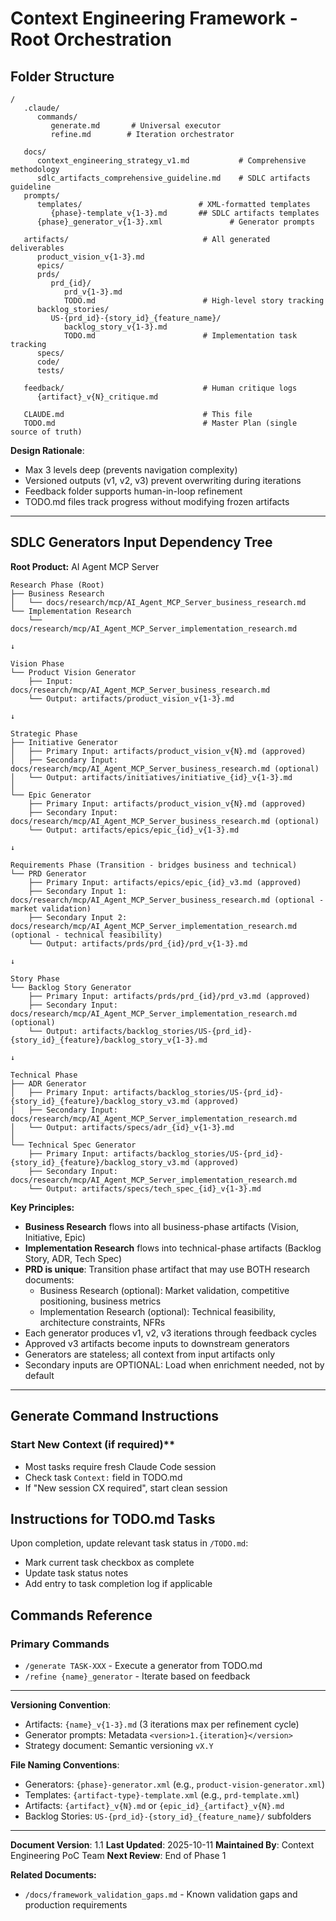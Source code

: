 # Context Engineering Framework - Root Orchestration

## Folder Structure

```
/
   .claude/
      commands/
         generate.md       # Universal executor
         refine.md        # Iteration orchestrator

   docs/
      context_engineering_strategy_v1.md           # Comprehensive methodology
      sdlc_artifacts_comprehensive_guideline.md    # SDLC artifacts guideline               
   prompts/
      templates/                          # XML-formatted templates
         {phase}-template_v{1-3}.md       ## SDLC artifacts templates 
      {phase}_generator_v{1-3}.xml               # Generator prompts

   artifacts/                              # All generated deliverables
      product_vision_v{1-3}.md
      epics/
      prds/
         prd_{id}/
            prd_v{1-3}.md
            TODO.md                        # High-level story tracking
      backlog_stories/
         US-{prd_id}-{story_id}_{feature_name}/
            backlog_story_v{1-3}.md
            TODO.md                        # Implementation task tracking
      specs/
      code/
      tests/

   feedback/                               # Human critique logs
      {artifact}_v{N}_critique.md

   CLAUDE.md                               # This file
   TODO.md                                 # Master Plan (single source of truth)
```

**Design Rationale**:
- Max 3 levels deep (prevents navigation complexity)
- Versioned outputs (v1, v2, v3) prevent overwriting during iterations
- Feedback folder supports human-in-loop refinement
- TODO.md files track progress without modifying frozen artifacts

---

## SDLC Generators Input Dependency Tree

**Root Product:** AI Agent MCP Server

```
Research Phase (Root)
├── Business Research
│   └── docs/research/mcp/AI_Agent_MCP_Server_business_research.md
└── Implementation Research
    └── docs/research/mcp/AI_Agent_MCP_Server_implementation_research.md

↓

Vision Phase
└── Product Vision Generator
    ├── Input: docs/research/mcp/AI_Agent_MCP_Server_business_research.md
    └── Output: artifacts/product_vision_v{1-3}.md

↓

Strategic Phase
├── Initiative Generator
│   ├── Primary Input: artifacts/product_vision_v{N}.md (approved)
│   ├── Secondary Input: docs/research/mcp/AI_Agent_MCP_Server_business_research.md (optional)
│   └── Output: artifacts/initiatives/initiative_{id}_v{1-3}.md
│
└── Epic Generator
    ├── Primary Input: artifacts/product_vision_v{N}.md (approved)
    ├── Secondary Input: docs/research/mcp/AI_Agent_MCP_Server_business_research.md (optional)
    └── Output: artifacts/epics/epic_{id}_v{1-3}.md

↓

Requirements Phase (Transition - bridges business and technical)
└── PRD Generator
    ├── Primary Input: artifacts/epics/epic_{id}_v3.md (approved)
    ├── Secondary Input 1: docs/research/mcp/AI_Agent_MCP_Server_business_research.md (optional - market validation)
    ├── Secondary Input 2: docs/research/mcp/AI_Agent_MCP_Server_implementation_research.md (optional - technical feasibility)
    └── Output: artifacts/prds/prd_{id}/prd_v{1-3}.md

↓

Story Phase
└── Backlog Story Generator
    ├── Primary Input: artifacts/prds/prd_{id}/prd_v3.md (approved)
    ├── Secondary Input: docs/research/mcp/AI_Agent_MCP_Server_implementation_research.md (optional)
    └── Output: artifacts/backlog_stories/US-{prd_id}-{story_id}_{feature}/backlog_story_v{1-3}.md

↓

Technical Phase
├── ADR Generator
│   ├── Primary Input: artifacts/backlog_stories/US-{prd_id}-{story_id}_{feature}/backlog_story_v3.md (approved)
│   ├── Secondary Input: docs/research/mcp/AI_Agent_MCP_Server_implementation_research.md
│   └── Output: artifacts/specs/adr_{id}_v{1-3}.md
│
└── Technical Spec Generator
    ├── Primary Input: artifacts/backlog_stories/US-{prd_id}-{story_id}_{feature}/backlog_story_v3.md (approved)
    ├── Secondary Input: docs/research/mcp/AI_Agent_MCP_Server_implementation_research.md
    └── Output: artifacts/specs/tech_spec_{id}_v{1-3}.md
```

**Key Principles:**
- **Business Research** flows into all business-phase artifacts (Vision, Initiative, Epic)
- **Implementation Research** flows into technical-phase artifacts (Backlog Story, ADR, Tech Spec)
- **PRD is unique**: Transition phase artifact that may use BOTH research documents:
  - Business Research (optional): Market validation, competitive positioning, business metrics
  - Implementation Research (optional): Technical feasibility, architecture constraints, NFRs
- Each generator produces v1, v2, v3 iterations through feedback cycles
- Approved v3 artifacts become inputs to downstream generators
- Generators are stateless; all context from input artifacts only
- Secondary inputs are OPTIONAL: Load when enrichment needed, not by default

---

## Generate Command Instructions

### Start New Context (if required)**
- Most tasks require fresh Claude Code session
- Check task `Context:` field in TODO.md
- If "New session CX required", start clean session

## Instructions for TODO.md Tasks
Upon completion, update relevant task status in `/TODO.md`:
- Mark current task checkbox as complete
- Update task status notes
- Add entry to task completion log if applicable

## Commands Reference

### Primary Commands
- `/generate TASK-XXX` - Execute a generator from TODO.md
- `/refine {name}_generator` - Iterate based on feedback

---

**Versioning Convention**:
- Artifacts: `{name}_v{1-3}.md` (3 iterations max per refinement cycle)
- Generator prompts: Metadata `<version>1.{iteration}</version>`
- Strategy document: Semantic versioning `vX.Y`

**File Naming Conventions**:
- Generators: `{phase}-generator.xml` (e.g., `product-vision-generator.xml`)
- Templates: `{artifact-type}-template.xml` (e.g., `prd-template.xml`)
- Artifacts: `{artifact}_v{N}.md` or `{epic_id}_{artifact}_v{N}.md`
- Backlog Stories: `US-{prd_id}-{story_id}_{feature_name}/` subfolders

---

**Document Version**: 1.1
**Last Updated**: 2025-10-11
**Maintained By**: Context Engineering PoC Team
**Next Review**: End of Phase 1

**Related Documents:**
- `/docs/framework_validation_gaps.md` - Known validation gaps and production requirements
